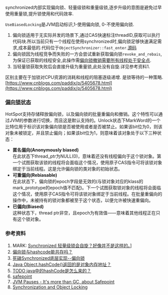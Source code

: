 synchronized内部实现偏向锁、轻量级锁和重量级锁,逐步升级的意图是避免过早使用重量锁,提升锁使用和代码效率.

`UseBiasedLocking`是JVM启动标识,1-使用偏向锁, 0-不使用偏向锁.
1. 偏向锁适用于无实际并发的场景下,通过CAS快速标注threadID,获取可以执行代码块.所以当前只有一个线程在使用synchronized时,偏向锁足够快速满足需求,成本最低的.代码位于`ObjectSynchronizer::fast_enter`.[源码](https://github.com/openjdk-mirror/jdk7u-hotspot/blob/master/src/share/vm/runtime/biasedLocking.cpp)
2. 偏向锁因为线程竞争而失败的一方会尝试重新获取偏向锁`revoke_and_rebais`,为保证已获取的线程安全,此操作需[偏向锁撤销需要所有线程处于安全点](https://www.cnblogs.com/yescode/p/14474104.html).
3. 当轻量锁获取失败后会直接升级为重量锁,此处没有自旋.详见参考资料1.













区别主要在于加锁对CPU资源的消耗和线程的阻塞逐级递增. 是锁等待的一种策略.
 [https://www.cnblogs.com/paddix/p/5405678.html](https://www.cnblogs.com/paddix/p/5405678.html)
 
 
 ### [偏向锁状态](https://zhuanlan.zhihu.com/p/26475023)
 
 HotSpot支持存储释放偏向锁，以及偏向锁的批量重偏向和撤销。这个特性可以通过JVM的参数进行切换，而且这是默认支持的。Unlock状态下MarkWord的一个比特位用于标识该对象偏向锁是否被使用或者是否被禁止。如果该bit位为0，则该对象未被锁定，并且禁止偏向；如果该bit位为1，则意味着该对象处于以下三种状态：  

-   **匿名偏向(Anonymously biased)**  
    在此状态下thread_ptr为NULL(0)，意味着还没有线程偏向于这个锁对象。第一个试图获取该锁的线程将会面临这个情况，使用原子CAS指令可将该锁对象绑定于当前线程。这是允许偏向锁的类对象的初始状态。
-   **可重偏向(Rebiasable)**  
    在此状态下，偏向锁的epoch字段是无效的(与锁对象对应的klass的mark_prototype的epoch值不匹配)。下一个试图获取锁对象的线程将会面临这个情况，使用原子CAS指令可将该锁对象绑定于当前线程。在批量重偏向的操作中，未被持有的锁对象都被至于这个状态，以便允许被快速重偏向。
-   **已偏向(Biased)**  
    这种状态下，thread ptr非空，且epoch为有效值——意味着其他线程正在只有这个锁对象。
	
 
 
 ### 参考资料
 1.  MARK: [Synchronized 轻量级锁会自旋？好像并不是这样的。](https://www.cnblogs.com/yescode/p/14474104.html)]
 2. [偏向锁与hashcode能共存吗？](https://blog.csdn.net/Saintyyu/article/details/108295657)
 3. [死磕Synchronized底层实现--偏向锁](https://github.com/farmerjohngit/myblog/issues/13)
 4. [Java Object.hashCode()返回的是对象内存地址？](https://juejin.cn/post/6844903487432556551)
 5. [TODO java中的hashCode是怎么来的？](https://zhuanlan.zhihu.com/p/33915892)
 6. [safepoint](https://www.cnblogs.com/flydean/p/13450929.html)
 7. [JVM Pauses - It's more than GC, about Safepoint](https://blanco.io/blog/jvm-safepoint-pauses/)
8. [Synchronization and Object Locking](https://wiki.openjdk.java.net/display/HotSpot/Synchronization)